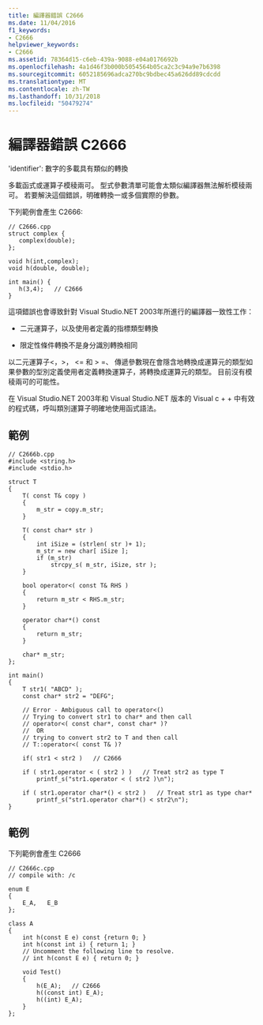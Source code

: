 ```yaml
---
title: 編譯器錯誤 C2666
ms.date: 11/04/2016
f1_keywords:
- C2666
helpviewer_keywords:
- C2666
ms.assetid: 78364d15-c6eb-439a-9088-e04a0176692b
ms.openlocfilehash: 4a1d46f3b000b5054564b05ca2c3c94a9e7b6398
ms.sourcegitcommit: 6052185696adca270bc9bdbec45a626dd89cdcdd
ms.translationtype: MT
ms.contentlocale: zh-TW
ms.lasthandoff: 10/31/2018
ms.locfileid: "50479274"
---
```

# <a name="compiler-error-c2666"></a>編譯器錯誤 C2666

'identifier': 數字的多載具有類似的轉換

多載函式或運算子模稜兩可。   型式參數清單可能會太類似編譯器無法解析模稜兩可。  若要解決這個錯誤，明確轉換一或多個實際的參數。

下列範例會產生 C2666:

```
// C2666.cpp
struct complex {
   complex(double);
};

void h(int,complex);
void h(double, double);

int main() {
   h(3,4);   // C2666
}
```

這項錯誤也會導致針對 Visual Studio.NET 2003年所進行的編譯器一致性工作：

- 二元運算子，以及使用者定義的指標類型轉換

- 限定性條件轉換不是身分識別轉換相同

以二元運算子\<，>， \<= 和 > =、 傳遞參數現在會隱含地轉換成運算元的類型如果參數的型別定義使用者定義轉換運算子，將轉換成運算元的類型。 目前沒有模稜兩可的可能性。

在 Visual Studio.NET 2003年和 Visual Studio.NET 版本的 Visual c + + 中有效的程式碼，呼叫類別運算子明確地使用函式語法。

## <a name="example"></a>範例

```
// C2666b.cpp
#include <string.h>
#include <stdio.h>

struct T
{
    T( const T& copy )
    {
        m_str = copy.m_str;
    }

    T( const char* str )
    {
        int iSize = (strlen( str )+ 1);
        m_str = new char[ iSize ];
        if (m_str)
            strcpy_s( m_str, iSize, str );
    }

    bool operator<( const T& RHS )
    {
        return m_str < RHS.m_str;
    }

    operator char*() const
    {
        return m_str;
    }

    char* m_str;
};

int main()
{
    T str1( "ABCD" );
    const char* str2 = "DEFG";

    // Error - Ambiguous call to operator<()
    // Trying to convert str1 to char* and then call
    // operator<( const char*, const char* )?
    //  OR
    // trying to convert str2 to T and then call
    // T::operator<( const T& )?

    if( str1 < str2 )   // C2666

    if ( str1.operator < ( str2 ) )   // Treat str2 as type T
        printf_s("str1.operator < ( str2 )\n");

    if ( str1.operator char*() < str2 )   // Treat str1 as type char*
        printf_s("str1.operator char*() < str2\n");
}
```

## <a name="example"></a>範例

下列範例會產生 C2666

```
// C2666c.cpp
// compile with: /c

enum E
{
    E_A,   E_B
};

class A
{
    int h(const E e) const {return 0; }
    int h(const int i) { return 1; }
    // Uncomment the following line to resolve.
    // int h(const E e) { return 0; }

    void Test()
    {
        h(E_A);   // C2666
        h((const int) E_A);
        h((int) E_A);
    }
};
```